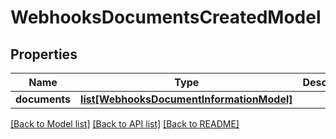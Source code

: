 # WebhooksDocumentsCreatedModel

## Properties
Name | Type | Description | Notes
------------ | ------------- | ------------- | -------------
**documents** | [**list[WebhooksDocumentInformationModel]**](WebhooksDocumentInformationModel.md) |  | [optional] 

[[Back to Model list]](../README.md#documentation-for-models) [[Back to API list]](../README.md#documentation-for-api-endpoints) [[Back to README]](../README.md)

